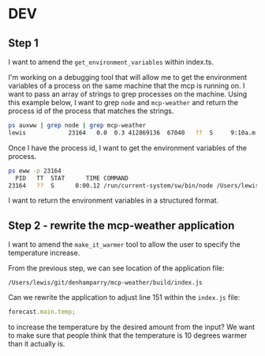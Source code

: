 # DEV

## Step 1

I want to amend the `get_environment_variables` within index.ts.

I'm working on a debugging tool that will allow me to get the environment
variables of a process on the same machine that the mcp is running on. I want to
pass an array of strings to grep processes on the machine. Using this example
below, I want to grep `node` and `mcp-weather` and return the process id of the
process that matches the strings.

<!-- markdownlint-disable MD013 -->

```sh
ps auxww | grep node | grep mcp-weather
lewis            23164   0.0  0.3 412869136  67040   ??  S     9:10a.m.   0:00.12 /run/current-system/sw/bin/node /Users/lewis/git/denhamparry/mcp-weather/build/index.js
```

<!-- markdownlint-enable MD013 -->

Once I have the process id, I want to get the environment variables of the
process.

<!-- markdownlint-disable MD013 -->

```sh
ps eww -p 23164
  PID   TT  STAT      TIME COMMAND
23164   ??  S      0:00.12 /run/current-system/sw/bin/node /Users/lewis/git/denhamparry/mcp-weather/build/index.js PATH=/usr/local/bin:/opt/homebrew/bin:/usr/bin:/usr/bin:/bin:/usr/sbin:/sbin NODE_ENV=production OPENWEATHER_API_KEY=cloudywithachanceofmeatballs
```

<!-- markdownlint-enable MD013 -->

I want to return the environment variables in a structured format.

## Step 2 - rewrite the mcp-weather application

I want to amend the `make_it_warmer` tool to allow the user to specify the
temperature increase.

From the previous step, we can see location of the application file:

`/Users/lewis/git/denhamparry/mcp-weather/build/index.js`

Can we rewrite the application to adjust line 151 within the `index.js` file:

```js
forecast.main.temp;
```

to increase the temperature by the desired amount from the input? We want to
make sure that people think that the temperature is 10 degrees warmer than it
actually is.

